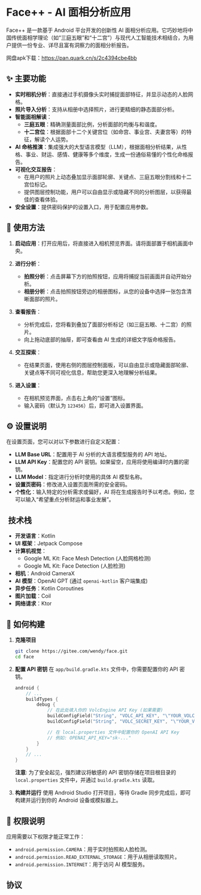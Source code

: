 # Face++ - AI 面相分析应用

Face++ 是一款基于 Android 平台开发的创新性 AI 面相分析应用。它巧妙地将中国传统面相学理论（如“三庭五眼”和“十二宫”）与现代人工智能技术相结合，为用户提供一份专业、详尽且富有洞察力的面相分析报告。

网盘apk下载：https://pan.quark.cn/s/2c4394cbe4bb

## ✨ 主要功能

- **实时相机分析**：直接通过手机摄像头实时捕捉面部特征，并显示动态的人脸网格。
- **照片导入分析**：支持从相册中选择照片，进行更精细的静态面部分析。
- **智能面相解读**：
  - **三庭五眼**：精确测量面部比例，分析面部的均衡与和谐度。
  - **十二宫位**：根据面部十二个关键宫位（如命宫、事业宫、夫妻宫等）的特征，解读个人运势。
- **AI 命格推演**：集成强大的大型语言模型（LLM），根据面相分析结果，从性格、事业、财运、感情、健康等多个维度，生成一份通俗易懂的个性化命格报告。
- **可视化交互报告**：
  - 在用户的照片上动态叠加显示面部轮廓、关键点、三庭五眼分割线和十二宫位标记。
  - 提供图层控制功能，用户可以自由显示或隐藏不同的分析图层，以获得最佳的查看体验。
- **安全设置**：提供密码保护的设置入口，用于配置应用参数。

## 📖 使用方法

1.  **启动应用**：打开应用后，将直接进入相机预览界面。请将面部置于相机画面中央。
2.  **进行分析**：
    - **拍照分析**：点击屏幕下方的拍照按钮，应用将捕捉当前画面并自动开始分析。
    - **相册分析**：点击拍照按钮旁边的相册图标，从您的设备中选择一张包含清晰面部的照片。
3.  **查看报告**：
    - 分析完成后，您将看到叠加了面部分析标记（如三庭五眼、十二宫）的照片。
    - 向上拖动底部的抽屉，即可查看由 AI 生成的详细文字版命格报告。
4.  **交互探索**：

    - 在结果页面，使用右侧的图层控制面板，可以自由显示或隐藏面部轮廓、关键点等不同可视化信息，帮助您更深入地理解分析结果。

5.  **进入设置**：
    - 在相机预览界面，点击右上角的“设置”图标。
    - 输入密码（默认为 `123456`）后，即可进入设置界面。

## ⚙️ 设置说明

在设置页面，您可以对以下参数进行自定义配置：

- **LLM Base URL**：配置用于 AI 分析的大语言模型服务的 API 地址。
- **LLM API Key**：配置您的 API 密钥。如果留空，应用将使用编译时内置的密钥。
- **LLM Model**：指定进行分析时使用的具体 AI 模型名称。
- **设置页密码**：修改进入设置页面所需的安全密码。
- **个性化**：输入特定的分析需求或偏好，AI 将在生成报告时予以考虑。例如，您可以输入“希望重点分析财运和事业发展”。

## ️ 技术栈

- **开发语言**：Kotlin
- **UI 框架**：Jetpack Compose
- **计算机视觉**：
  - Google ML Kit: Face Mesh Detection (人脸网格检测)
  - Google ML Kit: Face Detection (人脸检测)
- **相机**：Android CameraX
- **AI 模型**：OpenAI GPT (通过 `openai-kotlin` 客户端集成)
- **异步任务**：Kotlin Coroutines
- **图片加载**：Coil
- **网络请求**：Ktor

## 🚀 如何构建

1.  **克隆项目**

    ```bash
    git clone https://gitee.com/wendy/face.git
    cd face
    ```

2.  **配置 API 密钥**
    在 `app/build.gradle.kts` 文件中，你需要配置你的 API 密钥。

    ```kotlin
    android {
        // ...
        buildTypes {
            debug {
                // 在此处填入你的 VolcEngine API Key (如果需要)
                buildConfigField("String", "VOLC_API_KEY", "\"YOUR_VOLC_API_KEY\"")
                buildConfigField("String", "VOLC_SECRET_KEY", "\"YOUR_VOLC_SECRET_KEY\"")

                // 在 local.properties 文件中配置你的 OpenAI API Key
                // 例如: OPENAI_API_KEY="sk-..."
            }
        }
        // ...
    }
    ```

    **注意**: 为了安全起见，强烈建议将敏感的 API 密钥存储在项目根目录的 `local.properties` 文件中，并通过 `build.gradle.kts` 读取。

3.  **构建并运行**
    使用 Android Studio 打开项目，等待 Gradle 同步完成后，即可构建并运行到你的 Android 设备或模拟器上。

## 📝 权限说明

应用需要以下权限才能正常工作：

- `android.permission.CAMERA`：用于实时拍照和人脸检测。
- `android.permission.READ_EXTERNAL_STORAGE`：用于从相册读取照片。
- `android.permission.INTERNET`：用于访问 AI 模型服务。

## 协议
